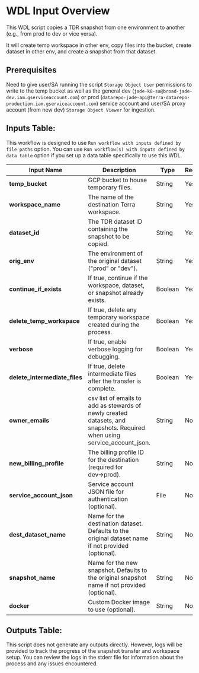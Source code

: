 # WDL Input Overview

This WDL script copies a TDR snapshot from one environment to another (e.g., from prod to dev or vice versa).

It will create temp workspace in other env, copy files into the bucket, create dataset in other env, and create a snapshot from that dataset.

## Prerequisites
Need to give user/SA running the script `Storage Object User` permissions to write to the temp bucket as well as the general dev (`jade-k8-sa@broad-jade-dev.iam.gserviceaccount.com`) or prod (`datarepo-jade-api@terra-datarepo-production.iam.gserviceaccount.com`) service account and user/SA proxy account (from new dev) `Storage Object Viewer` for ingestion.

## Inputs Table:
This workflow is designed to use `Run workflow with inputs defined by file paths` option. You can use `Run workflow(s) with inputs defined by data table` option if you set up a data table specifically to use this WDL.

| Input Name                      | Description                                                                                                               | Type    | Required | Default |
|---------------------------------|---------------------------------------------------------------------------------------------------------------------------|---------|----------|---------|
| **temp_bucket**                 | GCP bucket to house temporary files.                                                                                      | String  | Yes      | N/A     |
| **workspace_name**              | The name of the destination Terra workspace.                                                                              | String  | Yes      | N/A     |
| **dataset_id**                  | The TDR dataset ID containing the snapshot to be copied.                                                                  | String  | Yes      | N/A     |
| **orig_env**                    | The environment of the original dataset ("prod" or "dev").                                                                | String  | Yes      | N/A     |
| **continue_if_exists**          | If true, continue if the workspace, dataset, or snapshot already exists.                                                  | Boolean | Yes      | N/A     |
| **delete_temp_workspace**       | If true, delete any temporary workspace created during the process.                                                       | Boolean | Yes      | N/A     |
| **verbose**                     | If true, enable verbose logging for debugging.                                                                            | Boolean | Yes      | N/A     |
| **delete_intermediate_files**   | If true, delete intermediate files after the transfer is complete.                                                        | Boolean | Yes      | N/A     |
| **owner_emails**                | csv list of emails to add as stewards of newly created datasets, and snapshots. Required when using service_account_json. | String  | No       | N/A     |
| **new_billing_profile**         | The billing profile ID for the destination (required for dev→prod).                                                       | String  | No       | N/A     |
| **service_account_json**        | Service account JSON file for authentication (optional).                                                                  | File    | No       | N/A     |
| **dest_dataset_name**           | Name for the destination dataset. Defaults to the original dataset name if not provided (optional).                       | String  | No       | N/A     |
| **snapshot_name**               | Name for the new snapshot. Defaults to the original snapshot name if not provided (optional).                             | String  | No       | N/A     |
| **docker**                      | Custom Docker image to use (optional).                                                                                    | String  | No       | N/A     |

## Outputs Table:
This script does not generate any outputs directly. However, logs will be provided to track the progress of the snapshot transfer and workspace setup. You can review the logs in the stderr file for information about the process and any issues encountered.

